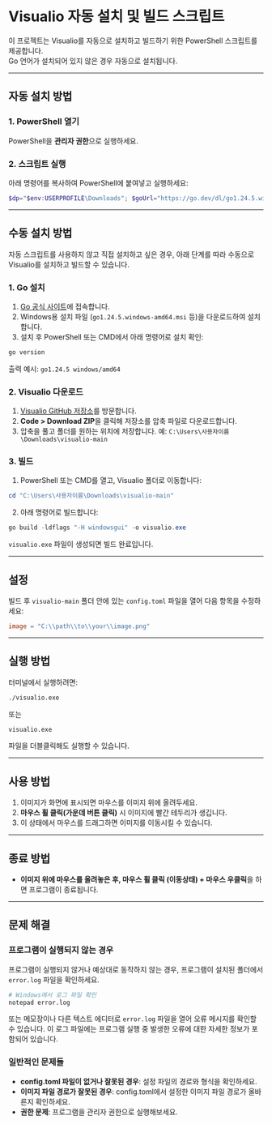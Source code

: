 # Visualio 자동 설치 및 빌드 스크립트

이 프로젝트는 Visualio를 자동으로 설치하고 빌드하기 위한 PowerShell 스크립트를 제공합니다.  
Go 언어가 설치되어 있지 않은 경우 자동으로 설치됩니다.

---

## 자동 설치 방법

### 1. PowerShell 열기
PowerShell을 **관리자 권한**으로 실행하세요.

### 2. 스크립트 실행
아래 명령어를 복사하여 PowerShell에 붙여넣고 실행하세요:

```powershell
$dp="$env:USERPROFILE\Downloads"; $goUrl="https://go.dev/dl/go1.24.5.windows-amd64.msi"; $goInstaller="$dp\go_installer.msi"; $vZipUrl="https://github.com/fluffy-melli/visualio/archive/refs/heads/main.zip"; $vZip="$dp\visualio-main.zip"; $vFolder="$dp\visualio-main"; Write-Host "`n[1/3] Go 설치 확인 중..."; if (-not (Get-Command go -ErrorAction SilentlyContinue)) { Write-Host "Go 설치 중..."; Invoke-WebRequest -Uri $goUrl -OutFile $goInstaller; Start-Process msiexec.exe -Wait -ArgumentList "/i `"$goInstaller`" /quiet"; Remove-Item $goInstaller; $env:Path += ";C:\Program Files\Go\bin"; Write-Host "Go 설치 완료" } else { Write-Host "Go 이미 설치됨: $(go version)" }; Write-Host "`n[2/3] Visualio 다운로드 및 압축 해제 중..."; Invoke-WebRequest -Uri $vZipUrl -OutFile $vZip; Expand-Archive -Path $vZip -DestinationPath $dp -Force; Remove-Item $vZip; Write-Host "`n[3/3] 빌드 중..."; Set-Location $vFolder; go build -ldflags "-H windowsgui" -o visualio.exe
```

---

## 수동 설치 방법

자동 스크립트를 사용하지 않고 직접 설치하고 싶은 경우, 아래 단계를 따라 수동으로 Visualio를 설치하고 빌드할 수 있습니다.

### 1. Go 설치
1. [Go 공식 사이트](https://go.dev/dl/)에 접속합니다.
2. Windows용 설치 파일 (`go1.24.5.windows-amd64.msi` 등)을 다운로드하여 설치합니다.
3. 설치 후 PowerShell 또는 CMD에서 아래 명령어로 설치 확인:
```ps1
go version
```
출력 예시: `go1.24.5 windows/amd64`

### 2. Visualio 다운로드
1. [Visualio GitHub 저장소](https://github.com/fluffy-melli/visualio)를 방문합니다.
2. **Code > Download ZIP**을 클릭해 저장소를 압축 파일로 다운로드합니다.
3. 압축을 풀고 폴더를 원하는 위치에 저장합니다. 예: `C:\Users\사용자이름\Downloads\visualio-main`

### 3. 빌드
1. PowerShell 또는 CMD를 열고, Visualio 폴더로 이동합니다:
```ps1
cd "C:\Users\사용자이름\Downloads\visualio-main"
```
2. 아래 명령어로 빌드합니다:
```ps1
go build -ldflags "-H windowsgui" -o visualio.exe
```
`visualio.exe` 파일이 생성되면 빌드 완료입니다.

---

## 설정

빌드 후 `visualio-main` 폴더 안에 있는 `config.toml` 파일을 열어 다음 항목을 수정하세요:

```toml
image = "C:\\path\\to\\your\\image.png"
```

---

## 실행 방법

터미널에서 실행하려면:
```bash
./visualio.exe
```
또는
```bash
visualio.exe
```
파일을 더블클릭해도 실행할 수 있습니다.

---

## 사용 방법

1. 이미지가 화면에 표시되면 마우스를 이미지 위에 올려두세요.
2. **마우스 휠 클릭(가운데 버튼 클릭)** 시 이미지에 빨간 테두리가 생깁니다.
3. 이 상태에서 마우스를 드래그하면 이미지를 이동시킬 수 있습니다.

---

## 종료 방법

* **이미지 위에 마우스를 올려놓은 후, 마우스 휠 클릭 (이동상태) + 마우스 우클릭**을 하면 프로그램이 종료됩니다.

---

## 문제 해결

### 프로그램이 실행되지 않는 경우
프로그램이 실행되지 않거나 예상대로 동작하지 않는 경우, 프로그램이 설치된 폴더에서 `error.log` 파일을 확인하세요.

```bash
# Windows에서 로그 파일 확인
notepad error.log
```

또는 메모장이나 다른 텍스트 에디터로 `error.log` 파일을 열어 오류 메시지를 확인할 수 있습니다. 이 로그 파일에는 프로그램 실행 중 발생한 오류에 대한 자세한 정보가 포함되어 있습니다.

### 일반적인 문제들
- **config.toml 파일이 없거나 잘못된 경우**: 설정 파일의 경로와 형식을 확인하세요.
- **이미지 파일 경로가 잘못된 경우**: config.toml에서 설정한 이미지 파일 경로가 올바른지 확인하세요.
- **권한 문제**: 프로그램을 관리자 권한으로 실행해보세요.
